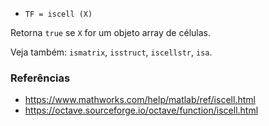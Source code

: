 * `TF = iscell (X)`

Retorna `true` se `X` for um objeto array de células.

Veja também: `ismatrix`, `isstruct`, `iscellstr`, `isa`.

### Referências

* https://www.mathworks.com/help/matlab/ref/iscell.html
* https://octave.sourceforge.io/octave/function/iscell.html
